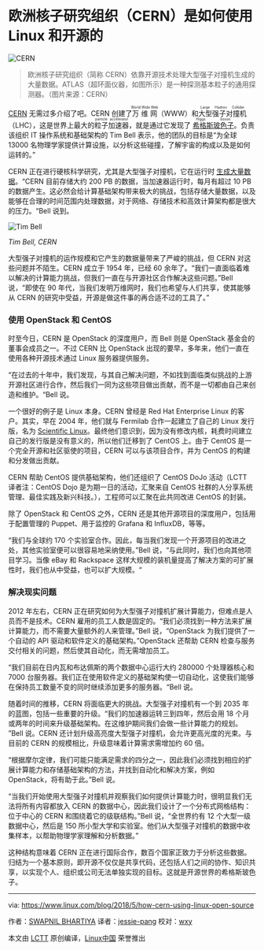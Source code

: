 欧洲核子研究组织（CERN）是如何使用 Linux 和开源的
============================================================

![CERN](https://www.linux.com/sites/lcom/files/styles/rendered_file/public/atlas-cern.jpg?itok=IRLUYCNQ "CERN")

>欧洲核子研究组织（简称 CERN）依靠开源技术处理大型强子对撞机生成的大量数据。ATLAS（超环面仪器，如图所示）是一种探测基本粒子的通用探测器。（图片来源：CERN）

[CERN][6] 无需过多介绍了吧。CERN 创建了<ruby>万维网<rt>World Wide Web</rt></ruby>（WWW）和<ruby>大型强子对撞机<rt>Large Hadron Collider</rt></ruby>（LHC），这是世界上最大的<ruby>粒子加速器<rt>particle accelerator</rt></ruby>，就是通过它发现了 <ruby>[希格斯玻色子][7]<rt>Higgs boson</rt></ruby>。负责该组织 IT 操作系统和基础架构的 Tim Bell 表示，他的团队的目标是“为全球 13000 名物理学家提供计算设施，以分析这些碰撞，了解宇宙的构成以及是如何运转的。”

CERN 正在进行硬核科学研究，尤其是大型强子对撞机，它在运行时 [生成大量数据][8]。“CERN 目前存储大约 200 PB 的数据，当加速器运行时，每月有超过 10 PB 的数据产生。这必然会给计算基础架构带来极大的挑战，包括存储大量数据，以及能够在合理的时间范围内处理数据，对于网络、存储技术和高效计算架构都是很大的压力。“Bell 说到。

![Tim Bell](https://www.linux.com/sites/lcom/files/styles/floated_images/public/tim-bell-cern.png?itok=5eUOpip- "Tim Bell")

*Tim Bell, CERN*

大型强子对撞机的运作规模和它产生的数据量带来了严峻的挑战，但 CERN 对这些问题并不陌生。CERN 成立于 1954 年，已经 60 余年了。“我们一直面临着难以解决的计算能力挑战，但我们一直在与开源社区合作解决这些问题。”Bell 说，“即使在 90 年代，当我们发明万维网时，我们也希望与人们共享，使其能够从 CERN 的研究中受益，开源是做这件事的再合适不过的工具了。”

### 使用 OpenStack 和 CentOS

时至今日，CERN 是 OpenStack 的深度用户，而 Bell 则是 OpenStack 基金会的董事会成员之一。不过 CERN 比 OpenStack 出现的要早，多年来，他们一直在使用各种开源技术通过 Linux 服务器提供服务。

“在过去的十年中，我们发现，与其自己解决问题，不如找到面临类似挑战的上游开源社区进行合作，然后我们一同为这些项目做出贡献，而不是一切都由自己来创造和维护。“Bell 说。

一个很好的例子是 Linux 本身。CERN 曾经是 Red Hat Enterprise Linux 的客户。其实，早在 2004 年，他们就与 Fermilab 合作一起建立了自己的 Linux 发行版，名为 [Scientific Linux][9]。最终他们意识到，因为没有修改内核，耗费时间建立自己的发行版是没有意义的，所以他们迁移到了 CentOS 上。由于 CentOS 是一个完全开源和社区驱使的项目，CERN 可以与该项目合作，并为 CentOS 的构建和分发做出贡献。

CERN 帮助 CentOS 提供基础架构，他们还组织了 CentOS DoJo 活动（LCTT 译者注：CentOS Dojo 是为期一日的活动，汇聚来自 CentOS 社群的人分享系统管理、最佳实践及新兴科技。），工程师可以汇聚在此共同改进 CentOS 的封装。

除了 OpenStack 和 CentOS 之外，CERN 还是其他开源项目的深度用户，包括用于配置管理的 Puppet、用于监控的 Grafana 和 InfluxDB，等等。

“我们与全球约 170 个实验室合作。因此，每当我们发现一个开源项目的改进之处，其他实验室便可以很容易地采纳使用。”Bell 说，“与此同时，我们也向其他项目学习。当像 eBay 和 Rackspace 这样大规模的装机量提高了解决方案的可扩展性时，我们也从中受益，也可以扩大规模。“

### 解决现实问题

2012 年左右，CERN 正在研究如何为大型强子对撞机扩展计算能力，但难点是人员而不是技术。CERN 雇用的员工人数是固定的。“我们必须找到一种方法来扩展计算能力，而不需要大量额外的人来管理。”Bell 说，“OpenStack 为我们提供了一个自动的 API 驱动和软件定义的基础架构。”OpenStack 还帮助 CERN 检查与服务交付相关的问题，然后使其自动化，而无需增加员工。

“我们目前在日内瓦和布达佩斯的两个数据中心运行大约 280000 个处理器核心和 7000 台服务器。我们正在使用软件定义的基础架构使一切自动化，这使我们能够在保持员工数量不变的同时继续添加更多的服务器。“Bell 说。

随着时间的推移，CERN 将面临更大的挑战。大型强子对撞机有一个到 2035 年的蓝图，包括一些重要的升级。“我们的加速器运转三到四年，然后会用 18 个月或两年的时间来升级基础架构。在这维护期间我们会做一些计算能力的规划。
”Bell 说。CERN 还计划升级高亮度大型强子对撞机，会允许更高光度的光束。与目前的 CERN 的规模相比，升级意味着计算需求需增加约 60 倍。

“根据摩尔定律，我们可能只能满足需求的四分之一，因此我们必须找到相应的扩展计算能力和存储基础架构的方法，并找到自动化和解决方案，例如 OpenStack，将有助于此。”Bell 说。

“当我们开始使用大型强子对撞机并观察我们如何提供计算能力时，很明显我们无法将所有内容都放入 CERN 的数据中心，因此我们设计了一个分布式网格结构：位于中心的 CERN 和围绕着它的级联结构。”Bell 说，“全世界约有 12 个大型一级数据中心，然后是 150 所小型大学和实验室。他们从大型强子对撞机的数据中收集样本，以帮助物理学家理解和分析数据。”

这种结构意味着 CERN 正在进行国际合作，数百个国家正致力于分析这些数据。归结为一个基本原则，即开源不仅仅是共享代码，还包括人们之间的协作、知识共享，以实现个人、组织或公司无法单独实现的目标。这就是开源世界的希格斯玻色子。

--------------------------------------------------------------------------------

via: https://www.linux.com/blog/2018/5/how-cern-using-linux-open-source

作者：[SWAPNIL BHARTIYA][a]
译者：[jessie-pang](https://github.com/jessie-pang)
校对：[wxy](https://github.com/wxy)

本文由 [LCTT](https://github.com/LCTT/TranslateProject) 原创编译，[Linux中国](https://linux.cn/) 荣誉推出

[a]:https://www.linux.com/users/arnieswap
[1]:https://www.linux.com/licenses/category/used-permission
[2]:https://www.linux.com/licenses/category/used-permission
[3]:https://home.cern/about/experiments/atlas
[4]:https://www.linux.com/files/images/tim-bell-cernpng
[5]:https://www.linux.com/files/images/atlas-cernjpg
[6]:https://home.cern/
[7]:https://home.cern/topics/higgs-boson
[8]:https://home.cern/about/computing
[9]:https://www.scientificlinux.org/